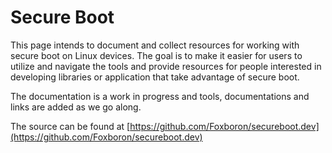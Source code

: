 # Secure Boot

This page intends to document and collect resources for working with secure boot
on Linux devices. The goal is to make it easier for users to utilize and
navigate the tools and provide resources for people interested in developing
libraries or application that take advantage of secure boot.


The documentation is a work in progress and tools, documentations and links are
added as we go along.

The source can be found at [https://github.com/Foxboron/secureboot.dev](https://github.com/Foxboron/secureboot.dev)
